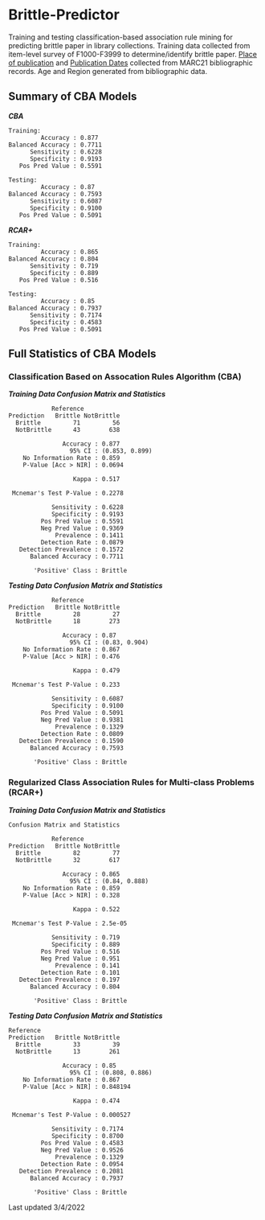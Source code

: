 # Brittle-Predictor
Training and testing classification-based association rule mining for predicting brittle paper in library collections. Training data collected from item-level survey of F1000-F3999 to determine/identify brittle paper. [Place of publication](https://www.loc.gov/marc/bibliographic/bd043.html) and [Publication Dates](https://www.loc.gov/marc/bibliographic/bd260.html) collected from MARC21 bibliographic records. Age and Region generated from bibliographic data.

## Summary of CBA Models
***CBA***
```
Training:
         Accuracy : 0.877
Balanced Accuracy : 0.7711
      Sensitivity : 0.6228        
      Specificity : 0.9193
   Pos Pred Value : 0.5591

Testing:
         Accuracy : 0.87
Balanced Accuracy : 0.7593
      Sensitivity : 0.6087        
      Specificity : 0.9100
   Pos Pred Value : 0.5091
```
***RCAR+***
```
Training:
         Accuracy : 0.865
Balanced Accuracy : 0.804
      Sensitivity : 0.719        
      Specificity : 0.889
   Pos Pred Value : 0.516

Testing:
         Accuracy : 0.85
Balanced Accuracy : 0.7937
      Sensitivity : 0.7174        
      Specificity : 0.4583
   Pos Pred Value : 0.5091
```

## Full Statistics of CBA Models
### Classification Based on Assocation Rules Algorithm (CBA)
***Training Data Confusion Matrix and Statistics***  

```
            Reference
Prediction   Brittle NotBrittle
  Brittle         71         56
  NotBrittle      43        638

               Accuracy : 0.877         
                 95% CI : (0.853, 0.899)
    No Information Rate : 0.859         
    P-Value [Acc > NIR] : 0.0694        
                                        
                  Kappa : 0.517         
                                        
 Mcnemar's Test P-Value : 0.2278        
                                        
            Sensitivity : 0.6228        
            Specificity : 0.9193        
         Pos Pred Value : 0.5591        
         Neg Pred Value : 0.9369        
             Prevalence : 0.1411        
         Detection Rate : 0.0879        
   Detection Prevalence : 0.1572        
      Balanced Accuracy : 0.7711        
                                        
       'Positive' Class : Brittle 
```

***Testing Data Confusion Matrix and Statistics*** 

```
            Reference
Prediction   Brittle NotBrittle
  Brittle         28         27
  NotBrittle      18        273

               Accuracy : 0.87         
                 95% CI : (0.83, 0.904)
    No Information Rate : 0.867        
    P-Value [Acc > NIR] : 0.476        
                                       
                  Kappa : 0.479        
                                       
 Mcnemar's Test P-Value : 0.233        
                                       
            Sensitivity : 0.6087       
            Specificity : 0.9100       
         Pos Pred Value : 0.5091       
         Neg Pred Value : 0.9381       
             Prevalence : 0.1329       
         Detection Rate : 0.0809       
   Detection Prevalence : 0.1590       
      Balanced Accuracy : 0.7593       
                                       
       'Positive' Class : Brittle   
```

### Regularized Class Association Rules for Multi-class Problems (RCAR+)   
***Training Data Confusion Matrix and Statistics***
```
Confusion Matrix and Statistics

            Reference
Prediction   Brittle NotBrittle
  Brittle         82         77
  NotBrittle      32        617
                                       
               Accuracy : 0.865        
                 95% CI : (0.84, 0.888)
    No Information Rate : 0.859        
    P-Value [Acc > NIR] : 0.328        
                                       
                  Kappa : 0.522        
                                       
 Mcnemar's Test P-Value : 2.5e-05      
                                       
            Sensitivity : 0.719        
            Specificity : 0.889        
         Pos Pred Value : 0.516        
         Neg Pred Value : 0.951        
             Prevalence : 0.141        
         Detection Rate : 0.101        
   Detection Prevalence : 0.197        
      Balanced Accuracy : 0.804        
                                       
       'Positive' Class : Brittle      
```

***Testing Data Confusion Matrix and Statistics***

```
Reference
Prediction   Brittle NotBrittle
  Brittle         33         39
  NotBrittle      13        261
                                        
               Accuracy : 0.85          
                 95% CI : (0.808, 0.886)
    No Information Rate : 0.867         
    P-Value [Acc > NIR] : 0.848194      
                                        
                  Kappa : 0.474         
                                        
 Mcnemar's Test P-Value : 0.000527      
                                        
            Sensitivity : 0.7174        
            Specificity : 0.8700        
         Pos Pred Value : 0.4583        
         Neg Pred Value : 0.9526        
             Prevalence : 0.1329        
         Detection Rate : 0.0954        
   Detection Prevalence : 0.2081        
      Balanced Accuracy : 0.7937        
                                        
       'Positive' Class : Brittle       
```

Last updated 3/4/2022